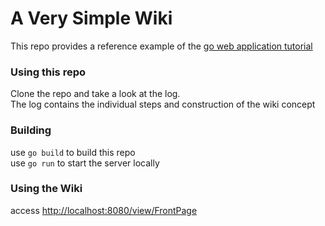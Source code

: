 # A Very Simple Wiki

This repo provides a reference example of the [go web application tutorial](http://golang.org/doc/articles/wiki/)

### Using this repo
Clone the repo and take a look at the log.  
The log contains the individual steps and construction of the wiki concept

### Building
use `go build` to build this repo  
use `go run` to start the server locally

### Using the Wiki
access [http://localhost:8080/view/FrontPage](http://localhost:8080/view/FrontPage)